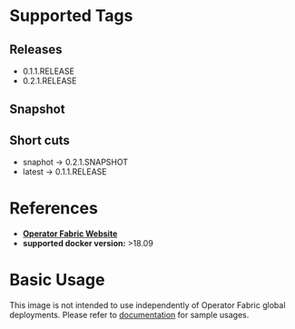 # Supported Tags
## Releases
* 0.1.1.RELEASE
* 0.2.1.RELEASE
## Snapshot
## Short cuts
* snaphot -> 0.2.1.SNAPSHOT
* latest -> 0.1.1.RELEASE
# References
* **[Operator Fabric Website](https://opfab.github.io/)**
* **supported docker version:**
  \>18.09

# Basic Usage
This image is not intended to use independently of Operator Fabric global deployments. 
Please refer to [documentation](https://opfab.github.io/documentation/) for sample usages.